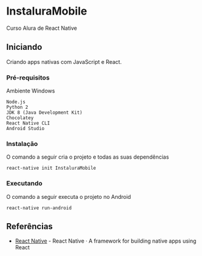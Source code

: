 # InstaluraMobile

Curso Alura de React Native

## Iniciando

Criando apps nativas com JavaScript e React.

### Pré-requisitos

Ambiente Windows

```
Node.js
Python 2
JDK 8 (Java Development Kit)
Chocolatey
React Native CLI
Android Studio
```

### Instalação

O comando a seguir cria o projeto e todas as suas dependências

```
react-native init InstaluraMobile
```

### Executando

O comando a seguir executa o projeto no Android

```
react-native run-android
```

## Referências

* [React Native](https://facebook.github.io/react-native/) - React Native · A framework for building native apps using React
